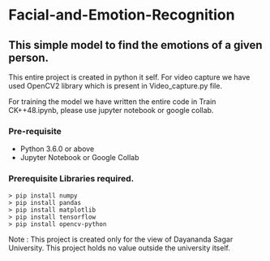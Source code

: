 # Facial-and-Emotion-Recognition

## This simple model to find the emotions of a given person.
This entire project is created in python it self. For video capture we have used OpenCV2 library which is present in Video_capture.py file.

For training the model we have written the entire code in Train CK++48.ipynb, please use jupyter notebook or google collab. 

### Pre-requisite
* Python 3.6.0 or above
* Jupyter Notebook or Google Collab

### Prerequisite Libraries required. 
```
> pip install numpy
> pip install pandas
> pip install matplotlib
> pip install tensorflow
> pip install opencv-python
```

Note : This project is created only for the view of Dayananda Sagar University. This project holds no value outside the university itself.
